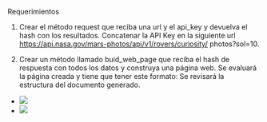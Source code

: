 Requerimientos
1. Crear el método request que reciba una url y el api_key y devuelva el hash con los resultados.
Concatenar la API Key en la siguiente url https://api.nasa.gov/mars-photos/api/v1/rovers/curiosity/
photos?sol=10.

2. Crear un método llamado buid_web_page que reciba el hash de respuesta con todos los datos
y construya una página web. Se evaluará la página creada y tiene que tener este formato:
Se revisará la estructura del documento generado.

<html>
<head>
</head>
<body>
  <ul>
    <li><img src='.../398380645PRCLF0030000CCAM04010L1.PNG'></li>
    <li><img src='.../398381687EDR_F0030000CCAM05010M_.JPG'></li>
  </ul>
</body>
</html>
